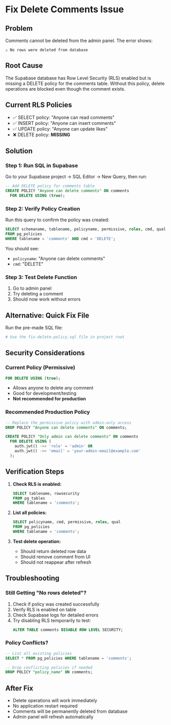 # Fix Delete Comments Issue

## Problem
Comments cannot be deleted from the admin panel. The error shows:
```
⚠️ No rows were deleted from database
```

## Root Cause
The Supabase database has Row Level Security (RLS) enabled but is missing a DELETE policy for the comments table. Without this policy, delete operations are blocked even though the comment exists.

## Current RLS Policies
- ✅ SELECT policy: "Anyone can read comments"
- ✅ INSERT policy: "Anyone can insert comments" 
- ✅ UPDATE policy: "Anyone can update likes"
- ❌ DELETE policy: **MISSING**

## Solution

### Step 1: Run SQL in Supabase
Go to your Supabase project → SQL Editor → New Query, then run:

```sql
-- Add DELETE policy for comments table
CREATE POLICY "Anyone can delete comments" ON comments
  FOR DELETE USING (true);
```

### Step 2: Verify Policy Creation
Run this query to confirm the policy was created:

```sql
SELECT schemaname, tablename, policyname, permissive, roles, cmd, qual 
FROM pg_policies 
WHERE tablename = 'comments' AND cmd = 'DELETE';
```

You should see:
- `policyname`: "Anyone can delete comments"
- `cmd`: "DELETE"

### Step 3: Test Delete Function
1. Go to admin panel
2. Try deleting a comment
3. Should now work without errors

## Alternative: Quick Fix File
Run the pre-made SQL file:
```bash
# Use the fix-delete-policy.sql file in project root
```

## Security Considerations

### Current Policy (Permissive)
```sql
FOR DELETE USING (true);
```
- Allows anyone to delete any comment
- Good for development/testing
- **Not recommended for production**

### Recommended Production Policy
```sql
-- Replace the permissive policy with admin-only access
DROP POLICY "Anyone can delete comments" ON comments;

CREATE POLICY "Only admin can delete comments" ON comments
  FOR DELETE USING (
    auth.jwt() ->> 'role' = 'admin' OR
    auth.jwt() ->> 'email' = 'your-admin-email@example.com'
  );
```

## Verification Steps

1. **Check RLS is enabled:**
   ```sql
   SELECT tablename, rowsecurity 
   FROM pg_tables 
   WHERE tablename = 'comments';
   ```

2. **List all policies:**
   ```sql
   SELECT policyname, cmd, permissive, roles, qual 
   FROM pg_policies 
   WHERE tablename = 'comments';
   ```

3. **Test delete operation:**
   - Should return deleted row data
   - Should remove comment from UI
   - Should not reappear after refresh

## Troubleshooting

### Still Getting "No rows deleted"?
1. Check if policy was created successfully
2. Verify RLS is enabled on table
3. Check Supabase logs for detailed errors
4. Try disabling RLS temporarily to test:
   ```sql
   ALTER TABLE comments DISABLE ROW LEVEL SECURITY;
   ```

### Policy Conflicts?
```sql
-- List all existing policies
SELECT * FROM pg_policies WHERE tablename = 'comments';

-- Drop conflicting policies if needed
DROP POLICY "policy_name" ON comments;
```

## After Fix
- Delete operations will work immediately
- No application restart required
- Comments will be permanently deleted from database
- Admin panel will refresh automatically
